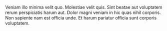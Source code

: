 Veniam illo minima velit quo. Molestiae velit quis. Sint beatae aut voluptatem rerum perspiciatis harum aut. Dolor magni veniam in hic quas nihil corporis. Non sapiente nam est officia unde. Et harum pariatur officia sunt corporis voluptatem.